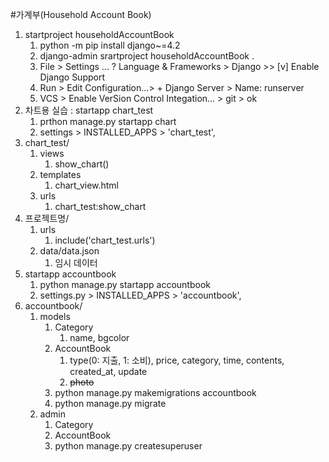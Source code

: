 #가계부(Household Account Book)
1. startproject householdAccountBook
   1. python -m pip install django~=4.2
   2. django-admin srartproject householdAccountBook .
   3. File > Settings ... ? Language & Frameworks > Django >> [v] Enable Django Support
   4. Run > Edit Configuration...> + Django Server > Name: runserver
   5. VCS > Enable VerSion Control Integation... > git > ok
2. 차트용 실습 : startapp chart_test
   1. prthon manage.py startapp chart
   2. settings > INSTALLED_APPS > 'chart_test',  
3. chart_test/
   1. views
      1. show_chart()
   2. templates
      1. chart_view.html
   3. urls
      1. chart_test:show_chart
4. 프로젝트명/
   1. urls
      1. include('chart_test.urls')
   2. data/data.json
      1. 임시 데이터
5. startapp accountbook
   1. python manage.py startapp accountbook
   2. settings.py > INSTALLED_APPS > 'accountbook', 
6. accountbook/
   1. models
      1. Category
         1. name, bgcolor
      2. AccountBook
         1. type(0: 지출, 1: 소비), price, category, time, contents, created_at, update
         2. ~~photo~~
      3. python manage.py makemigrations accountbook
      4. python manage.py migrate
   2. admin
      1. Category
      2.  AccountBook
      3. python manage.py createsuperuser
   
      
   